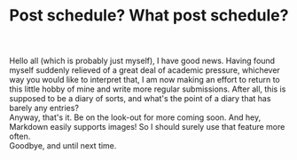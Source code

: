 ﻿---
layout: post
title: "Post schedule? What post schedule?"
permalink: /20-07-20/
post.time: 23:55
---

Hello all (which is probably just myself), I have good news. Having found myself suddenly relieved of a great deal of academic pressure, whichever way you would like to interpret that, I am now making an effort to return to this little hobby of mine and write more regular submissions. After all, this is supposed to be a diary of sorts, and what's the point of a diary that has barely any entries?  
Anyway, that's it. Be on the look-out for more coming soon. And hey, Markdown easily supports images! So I should surely use that feature more often.  
Goodbye, and until next time.
